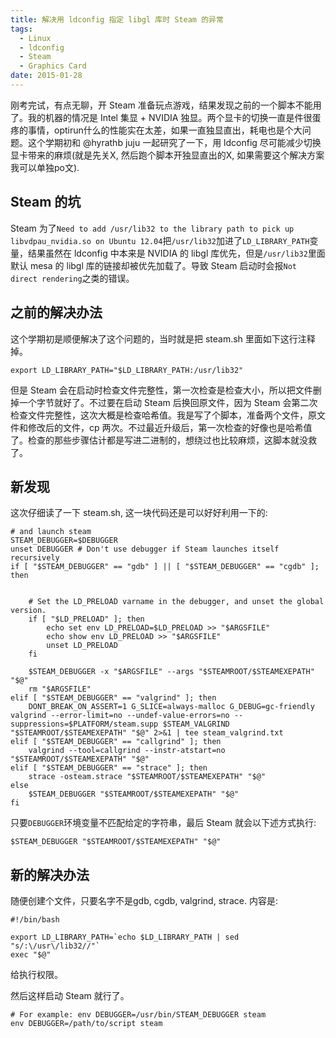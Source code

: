```yaml
---
title: 解决用 ldconfig 指定 libgl 库时 Steam 的异常 
tags:
  - Linux
  - ldconfig
  - Steam
  - Graphics Card
date: 2015-01-28
---
```


刚考完试，有点无聊，开 Steam 准备玩点游戏，结果发现之前的一个脚本不能用了。我的机器的情况是 Intel 集显 + NVIDIA 独显。两个显卡的切换一直是件很蛋疼的事情，optirun什么的性能实在太差，如果一直独显直出，耗电也是个大问题。这个学期初和 @hyrathb juju 一起研究了一下，用 ldconfig 尽可能减少切换显卡带来的麻烦(就是先关X, 然后跑个脚本开独显直出的X, 如果需要这个解决方案我可以单独po文). 

## Steam 的坑
Steam 为了`Need to add /usr/lib32 to the library path to pick up libvdpau_nvidia.so on Ubuntu 12.04`把`/usr/lib32`加进了`LD_LIBRARY_PATH`变量，结果虽然在 ldconfig 中本来是 NVIDIA 的 libgl 库优先，但是`/usr/lib32`里面默认 mesa 的 libgl 库的链接却被优先加载了。导致 Steam 启动时会报`Not direct rendering`之类的错误。

## 之前的解决办法
这个学期初是顺便解决了这个问题的，当时就是把 steam.sh 里面如下这行注释掉。
```shell
export LD_LIBRARY_PATH="$LD_LIBRARY_PATH:/usr/lib32"
```
但是 Steam 会在启动时检查文件完整性，第一次检查是检查大小，所以把文件删掉一个字节就好了。不过要在启动 Steam 后换回原文件，因为 Steam 会第二次检查文件完整性，这次大概是检查哈希值。我是写了个脚本，准备两个文件，原文件和修改后的文件，cp 两次。不过最近升级后，第一次检查的好像也是哈希值了。检查的那些步骤估计都是写进二进制的，想绕过也比较麻烦，这脚本就没救了。

## 新发现
这次仔细读了一下 steam.sh, 这一块代码还是可以好好利用一下的:
```shell
# and launch steam
STEAM_DEBUGGER=$DEBUGGER
unset DEBUGGER # Don't use debugger if Steam launches itself recursively
if [ "$STEAM_DEBUGGER" == "gdb" ] || [ "$STEAM_DEBUGGER" == "cgdb" ]; then


    # Set the LD_PRELOAD varname in the debugger, and unset the global version.
    if [ "$LD_PRELOAD" ]; then
        echo set env LD_PRELOAD=$LD_PRELOAD >> "$ARGSFILE"
        echo show env LD_PRELOAD >> "$ARGSFILE"
        unset LD_PRELOAD
    fi

    $STEAM_DEBUGGER -x "$ARGSFILE" --args "$STEAMROOT/$STEAMEXEPATH" "$@"
    rm "$ARGSFILE"
elif [ "$STEAM_DEBUGGER" == "valgrind" ]; then
    DONT_BREAK_ON_ASSERT=1 G_SLICE=always-malloc G_DEBUG=gc-friendly valgrind --error-limit=no --undef-value-errors=no --suppressions=$PLATFORM/steam.supp $STEAM_VALGRIND "$STEAMROOT/$STEAMEXEPATH" "$@" 2>&1 | tee steam_valgrind.txt
elif [ "$STEAM_DEBUGGER" == "callgrind" ]; then
    valgrind --tool=callgrind --instr-atstart=no "$STEAMROOT/$STEAMEXEPATH" "$@"
elif [ "$STEAM_DEBUGGER" == "strace" ]; then
    strace -osteam.strace "$STEAMROOT/$STEAMEXEPATH" "$@"
else
    $STEAM_DEBUGGER "$STEAMROOT/$STEAMEXEPATH" "$@"
fi
```
只要`DEBUGGER`环境变量不匹配给定的字符串，最后 Steam 就会以下述方式执行:
```shell
$STEAM_DEBUGGER "$STEAMROOT/$STEAMEXEPATH" "$@"
```

## 新的解决办法
随便创建个文件，只要名字不是gdb, cgdb, valgrind, strace. 内容是:
```shell
#!/bin/bash

export LD_LIBRARY_PATH=`echo $LD_LIBRARY_PATH | sed "s/:\/usr\/lib32//"`
exec "$@"
```
给执行权限。

然后这样启动 Steam 就行了。
```shell
# For example: env DEBUGGER=/usr/bin/STEAM_DEBUGGER steam
env DEBUGGER=/path/to/script steam
```

